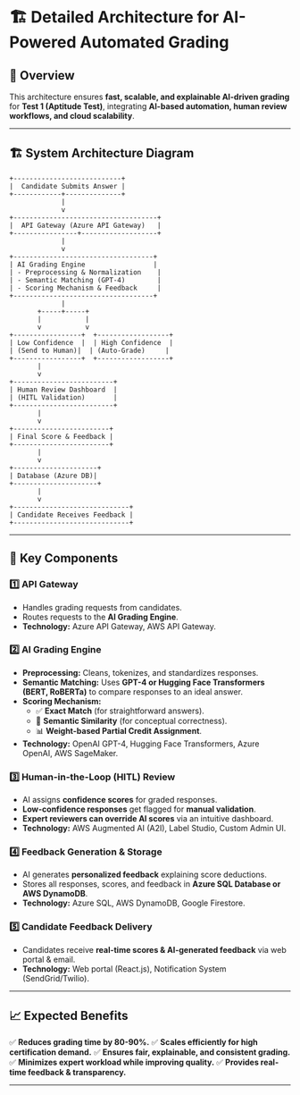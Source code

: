 # 🏗 **Detailed Architecture for AI-Powered Automated Grading**

## 📌 **Overview**
This architecture ensures **fast, scalable, and explainable AI-driven grading** for **Test 1 (Aptitude Test)**, integrating **AI-based automation, human review workflows, and cloud scalability**.

---

## **🏗️ System Architecture Diagram**

```plaintext
+---------------------------+
|  Candidate Submits Answer |
+------------+--------------+
             |
             v
+------------------------------------+
|  API Gateway (Azure API Gateway)   |
+----------------+-------------------+
             |
             v
+-----------------------------------+
| AI Grading Engine                 |
| - Preprocessing & Normalization    |
| - Semantic Matching (GPT-4)        |
| - Scoring Mechanism & Feedback     |
+-----------------------------------+
             |
       +-----+-----+
       |           |
       v           v
+-----------------+  +------------------+
| Low Confidence  |  | High Confidence  |
| (Send to Human)|  | (Auto-Grade)     |
+-----------------+  +------------------+
       |
       v
+-------------------------+
| Human Review Dashboard  |
| (HITL Validation)       |
+-------------------------+
       |
       v
+------------------------+
| Final Score & Feedback |
+------------------------+
       |
       v
+---------------------+
| Database (Azure DB)|
+---------------------+
       |
       v
+-----------------------------+
| Candidate Receives Feedback |
+-----------------------------+
```

---

## 🔹 **Key Components**

### **1️⃣ API Gateway**
- Handles grading requests from candidates.
- Routes requests to the **AI Grading Engine**.
- **Technology:** Azure API Gateway, AWS API Gateway.

### **2️⃣ AI Grading Engine**
- **Preprocessing:** Cleans, tokenizes, and standardizes responses.
- **Semantic Matching:** Uses **GPT-4 or Hugging Face Transformers (BERT, RoBERTa)** to compare responses to an ideal answer.
- **Scoring Mechanism:**
    - ✅ **Exact Match** (for straightforward answers).
    - 🔄 **Semantic Similarity** (for conceptual correctness).
    - 📊 **Weight-based Partial Credit Assignment**.
- **Technology:** OpenAI GPT-4, Hugging Face Transformers, Azure OpenAI, AWS SageMaker.

### **3️⃣ Human-in-the-Loop (HITL) Review**
- AI assigns **confidence scores** for graded responses.
- **Low-confidence responses** get flagged for **manual validation**.
- **Expert reviewers can override AI scores** via an intuitive dashboard.
- **Technology:** AWS Augmented AI (A2I), Label Studio, Custom Admin UI.

### **4️⃣ Feedback Generation & Storage**
- AI generates **personalized feedback** explaining score deductions.
- Stores all responses, scores, and feedback in **Azure SQL Database or AWS DynamoDB**.
- **Technology:** Azure SQL, AWS DynamoDB, Google Firestore.

### **5️⃣ Candidate Feedback Delivery**
- Candidates receive **real-time scores & AI-generated feedback** via web portal & email.
- **Technology:** Web portal (React.js), Notification System (SendGrid/Twilio).

---

## 📈 **Expected Benefits**
✅ **Reduces grading time by 80-90%.**
✅ **Scales efficiently for high certification demand.**
✅ **Ensures fair, explainable, and consistent grading.**
✅ **Minimizes expert workload while improving quality.**
✅ **Provides real-time feedback & transparency.**

---
